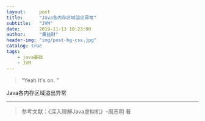 ```yaml
---
layout:     post
title:      "Java各内存区域溢出异常"
subtitle:   "JVM"
date:       2019-11-13 10:23:00
author:     "黄益财"
header-img: "img/post-bg-css.jpg"
catalog: true
tags:
    - java基础
    - JVM
---
```


> “Yeah It's on. ”

Java各内存区域溢出异常


---

> 参考文献：《深入理解Java虚拟机》-周志明 著












